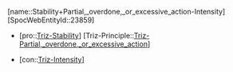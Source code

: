 ﻿---
type: TrizContradiction
aliases:
- Stability+Partial,_overdone,_or_excessive_action-Intensity
license: CC BY-SA 4.0
copyright: https://github.com/SpocWeb
IsDeleted: false
IsReadOnly: false
Confidential: public
tags: 
- Triz/Contradiction
---
[name::Stability+Partial,_overdone,_or_excessive_action-Intensity]
[SpocWebEntityId::23859]
+ [pro::[Triz-Stability](tech/Triz/Parameter/Triz-Stability.md)]
[Triz-Principle::[Triz-Partial,_overdone,_or_excessive_action](tech/Triz/Principle/Triz-Partial,_overdone,_or_excessive_action.md)]
- [con::[Triz-Intensity](tech/Triz/Parameter/Triz-Intensity.md)]

